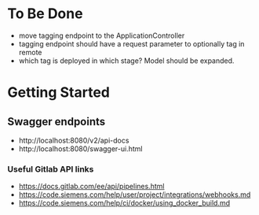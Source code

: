# To Be Done
* move tagging endpoint to the ApplicationController
* tagging endpoint should have a request parameter to optionally tag in remote
* which tag is deployed in which stage? Model should be expanded.


# Getting Started
## Swagger endpoints
* http://localhost:8080/v2/api-docs
* http://localhost:8080/swagger-ui.html


### Useful Gitlab API links
* https://docs.gitlab.com/ee/api/pipelines.html
* https://code.siemens.com/help/user/project/integrations/webhooks.md
* https://code.siemens.com/help/ci/docker/using_docker_build.md 

